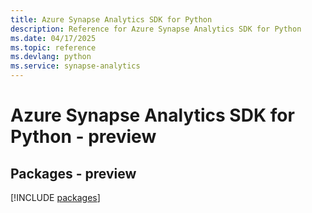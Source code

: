 ```yaml
---
title: Azure Synapse Analytics SDK for Python
description: Reference for Azure Synapse Analytics SDK for Python
ms.date: 04/17/2025
ms.topic: reference
ms.devlang: python
ms.service: synapse-analytics
---
```

# Azure Synapse Analytics SDK for Python - preview
## Packages - preview
[!INCLUDE [packages](synapse-analytics-index.md)]